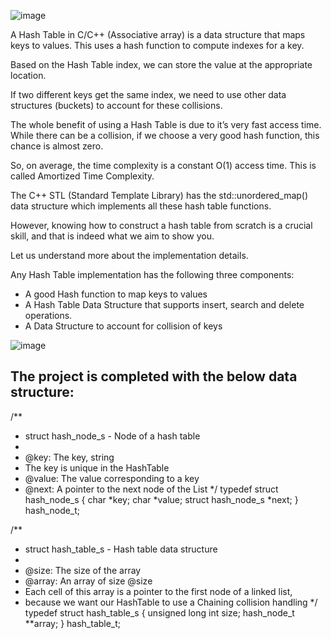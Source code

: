 ![image](https://user-images.githubusercontent.com/105078661/211069673-ddbab9e6-aa0a-49a0-941b-0f2e3dd970e5.png)

A Hash Table in C/C++ (Associative array) is a data structure that maps keys to values. This uses a hash function to compute indexes for a key.

Based on the Hash Table index, we can store the value at the appropriate location.

If two different keys get the same index, we need to use other data structures (buckets) to account for these collisions.

The whole benefit of using a Hash Table is due to it’s very fast access time. While there can be a collision, if we choose a very good hash function, this chance is almost zero.

So, on average, the time complexity is a constant O(1) access time. This is called Amortized Time Complexity.

The C++ STL (Standard Template Library) has the std::unordered_map() data structure which implements all these hash table functions.

However, knowing how to construct a hash table from scratch is a crucial skill, and that is indeed what we aim to show you.

Let us understand more about the implementation details.

Any Hash Table implementation has the following three components:

- A good Hash function to map keys to values
- A Hash Table Data Structure that supports insert, search and delete operations.
- A Data Structure to account for collision of keys

![image](https://user-images.githubusercontent.com/105078661/211072243-bb62fc8b-7e53-4c61-aafa-3a2e3256b698.png)

## The project is completed with the below data structure:

/**
 * struct hash_node_s - Node of a hash table
 *
 * @key: The key, string
 * The key is unique in the HashTable
 * @value: The value corresponding to a key
 * @next: A pointer to the next node of the List
 */
typedef struct hash_node_s
{
     char *key;
     char *value;
     struct hash_node_s *next;
} hash_node_t;

/**
 * struct hash_table_s - Hash table data structure
 *
 * @size: The size of the array
 * @array: An array of size @size
 * Each cell of this array is a pointer to the first node of a linked list,
 * because we want our HashTable to use a Chaining collision handling
 */
typedef struct hash_table_s
{
     unsigned long int size;
     hash_node_t **array;
} hash_table_t;




